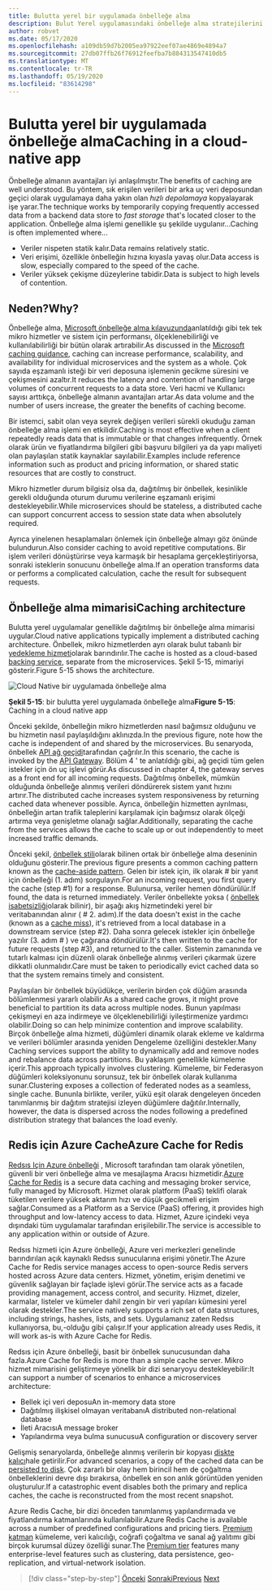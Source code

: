 ```yaml
---
title: Bulutta yerel bir uygulamada önbelleğe alma
description: Bulut Yerel uygulamasındaki önbelleğe alma stratejilerini öğrenin.
author: robvet
ms.date: 05/17/2020
ms.openlocfilehash: a109db59d7b2005ea97922eef07ae4869e4894a7
ms.sourcegitcommit: 27db07ffb26f76912feefba7b884313547410db5
ms.translationtype: MT
ms.contentlocale: tr-TR
ms.lasthandoff: 05/19/2020
ms.locfileid: "83614298"
---
```

# <a name="caching-in-a-cloud-native-app"></a><span data-ttu-id="e2926-103">Bulutta yerel bir uygulamada önbelleğe alma</span><span class="sxs-lookup"><span data-stu-id="e2926-103">Caching in a cloud-native app</span></span>

<span data-ttu-id="e2926-104">Önbelleğe almanın avantajları iyi anlaşılmıştır.</span><span class="sxs-lookup"><span data-stu-id="e2926-104">The benefits of caching are well understood.</span></span> <span data-ttu-id="e2926-105">Bu yöntem, sık erişilen verileri bir arka uç veri deposundan geçici olarak uygulamaya daha yakın olan *hızlı depolamaya* kopyalayarak işe yarar.</span><span class="sxs-lookup"><span data-stu-id="e2926-105">The technique works by temporarily copying frequently accessed data from a backend data store to *fast storage* that's located closer to the application.</span></span> <span data-ttu-id="e2926-106">Önbelleğe alma işlemi genellikle şu şekilde uygulanır...</span><span class="sxs-lookup"><span data-stu-id="e2926-106">Caching is often implemented where...</span></span>

- <span data-ttu-id="e2926-107">Veriler nispeten statik kalır.</span><span class="sxs-lookup"><span data-stu-id="e2926-107">Data remains relatively static.</span></span>
- <span data-ttu-id="e2926-108">Veri erişimi, özellikle önbelleğin hızına kıyasla yavaş olur.</span><span class="sxs-lookup"><span data-stu-id="e2926-108">Data access is slow, especially compared to the speed of the cache.</span></span>
- <span data-ttu-id="e2926-109">Veriler yüksek çekişme düzeylerine tabidir.</span><span class="sxs-lookup"><span data-stu-id="e2926-109">Data is subject to high levels of contention.</span></span>

## <a name="why"></a><span data-ttu-id="e2926-110">Neden?</span><span class="sxs-lookup"><span data-stu-id="e2926-110">Why?</span></span>

<span data-ttu-id="e2926-111">Önbelleğe alma, [Microsoft önbelleğe alma kılavuzunda](https://docs.microsoft.com/azure/architecture/best-practices/caching)anlatıldığı gibi tek tek mikro hizmetler ve sistem için performansı, ölçeklenebilirliği ve kullanılabilirliği bir bütün olarak artırabilir.</span><span class="sxs-lookup"><span data-stu-id="e2926-111">As discussed in the [Microsoft caching guidance](https://docs.microsoft.com/azure/architecture/best-practices/caching), caching can increase performance, scalability, and availability for individual microservices and the system as a whole.</span></span> <span data-ttu-id="e2926-112">Çok sayıda eşzamanlı isteği bir veri deposuna işlemenin gecikme süresini ve çekişmesini azaltır.</span><span class="sxs-lookup"><span data-stu-id="e2926-112">It reduces the latency and contention of handling large volumes of concurrent requests to a data store.</span></span> <span data-ttu-id="e2926-113">Veri hacmi ve Kullanıcı sayısı arttıkça, önbelleğe almanın avantajları artar.</span><span class="sxs-lookup"><span data-stu-id="e2926-113">As data volume and the number of users increase, the greater the benefits of caching become.</span></span>

<span data-ttu-id="e2926-114">Bir istemci, sabit olan veya seyrek değişen verileri sürekli okuduğu zaman önbelleğe alma işlemi en etkilidir.</span><span class="sxs-lookup"><span data-stu-id="e2926-114">Caching is most effective when a client repeatedly reads data that is immutable or that changes infrequently.</span></span> <span data-ttu-id="e2926-115">Örnek olarak ürün ve fiyatlandırma bilgileri gibi başvuru bilgileri ya da yapı maliyeti olan paylaşılan statik kaynaklar sayılabilir.</span><span class="sxs-lookup"><span data-stu-id="e2926-115">Examples include reference information such as product and pricing information, or shared static resources that are costly to construct.</span></span>

<span data-ttu-id="e2926-116">Mikro hizmetler durum bilgisiz olsa da, dağıtılmış bir önbellek, kesinlikle gerekli olduğunda oturum durumu verilerine eşzamanlı erişimi destekleyebilir.</span><span class="sxs-lookup"><span data-stu-id="e2926-116">While microservices should be stateless, a distributed cache can support concurrent access to session state data when absolutely required.</span></span>

<span data-ttu-id="e2926-117">Ayrıca yinelenen hesaplamaları önlemek için önbelleğe almayı göz önünde bulundurun.</span><span class="sxs-lookup"><span data-stu-id="e2926-117">Also consider caching to avoid repetitive computations.</span></span> <span data-ttu-id="e2926-118">Bir işlem verileri dönüştürirse veya karmaşık bir hesaplama gerçekleştiriyorsa, sonraki isteklerin sonucunu önbelleğe alma.</span><span class="sxs-lookup"><span data-stu-id="e2926-118">If an operation transforms data or performs a complicated calculation, cache the result for subsequent requests.</span></span>

## <a name="caching-architecture"></a><span data-ttu-id="e2926-119">Önbelleğe alma mimarisi</span><span class="sxs-lookup"><span data-stu-id="e2926-119">Caching architecture</span></span>

<span data-ttu-id="e2926-120">Bulutta yerel uygulamalar genellikle dağıtılmış bir önbelleğe alma mimarisi uygular.</span><span class="sxs-lookup"><span data-stu-id="e2926-120">Cloud native applications typically implement a distributed caching architecture.</span></span> <span data-ttu-id="e2926-121">Önbellek, mikro hizmetlerden ayrı olarak bulut tabanlı bir [yedekleme hizmeti](./definition.md#backing-services)olarak barındırılır.</span><span class="sxs-lookup"><span data-stu-id="e2926-121">The cache is hosted as a cloud-based [backing service](./definition.md#backing-services), separate from the microservices.</span></span> <span data-ttu-id="e2926-122">Şekil 5-15, mimariyi gösterir.</span><span class="sxs-lookup"><span data-stu-id="e2926-122">Figure 5-15 shows the architecture.</span></span>

![Cloud Native bir uygulamada önbelleğe alma](media/caching-in-a-cloud-native-app.png)

<span data-ttu-id="e2926-124">**Şekil 5-15**: bir bulutta yerel uygulamada önbelleğe alma</span><span class="sxs-lookup"><span data-stu-id="e2926-124">**Figure 5-15**: Caching in a cloud native app</span></span>

<span data-ttu-id="e2926-125">Önceki şekilde, önbelleğin mikro hizmetlerden nasıl bağımsız olduğunu ve bu hizmetin nasıl paylaşıldığını aklınızda.</span><span class="sxs-lookup"><span data-stu-id="e2926-125">In the previous figure, note how the cache is independent of and shared by the microservices.</span></span> <span data-ttu-id="e2926-126">Bu senaryoda, önbellek [API ağ geçidi](./front-end-communication.md)tarafından çağrılır.</span><span class="sxs-lookup"><span data-stu-id="e2926-126">In this scenario, the cache is invoked by the [API Gateway](./front-end-communication.md).</span></span> <span data-ttu-id="e2926-127">Bölüm 4 ' te anlatıldığı gibi, ağ geçidi tüm gelen istekler için ön uç işlevi görür.</span><span class="sxs-lookup"><span data-stu-id="e2926-127">As discussed in chapter 4, the gateway serves as a front end for all incoming requests.</span></span> <span data-ttu-id="e2926-128">Dağıtılmış önbellek, mümkün olduğunda önbelleğe alınmış verileri döndürerek sistem yanıt hızını artırır.</span><span class="sxs-lookup"><span data-stu-id="e2926-128">The distributed cache increases system responsiveness by returning cached data whenever possible.</span></span> <span data-ttu-id="e2926-129">Ayrıca, önbelleğin hizmetten ayrılması, önbelleğin artan trafik taleplerini karşılamak için bağımsız olarak ölçeği artırma veya genişletme olanağı sağlar.</span><span class="sxs-lookup"><span data-stu-id="e2926-129">Additionally, separating the cache from the services allows the cache to scale up or out independently to meet increased traffic demands.</span></span>

<span data-ttu-id="e2926-130">Önceki şekil, [önbellek stili](https://docs.microsoft.com/azure/architecture/patterns/cache-aside)olarak bilinen ortak bir önbelleğe alma deseninin olduğunu gösterir.</span><span class="sxs-lookup"><span data-stu-id="e2926-130">The previous figure presents a common caching pattern known as the [cache-aside pattern](https://docs.microsoft.com/azure/architecture/patterns/cache-aside).</span></span> <span data-ttu-id="e2926-131">Gelen bir istek için, ilk olarak \# bir yanıt için önbelleği (1. adım) sorgulayın.</span><span class="sxs-lookup"><span data-stu-id="e2926-131">For an incoming request, you first query the cache (step \#1) for a response.</span></span> <span data-ttu-id="e2926-132">Bulunursa, veriler hemen döndürülür.</span><span class="sxs-lookup"><span data-stu-id="e2926-132">If found, the data is returned immediately.</span></span> <span data-ttu-id="e2926-133">Veriler önbellekte yoksa ( [önbellek isabetsizliği](https://www.techopedia.com/definition/6308/cache-miss)olarak bilinir), bir aşağı akış hizmetindeki yerel bir veritabanından alınır ( \# 2. adım).</span><span class="sxs-lookup"><span data-stu-id="e2926-133">If the data doesn't exist in the cache (known as a [cache miss](https://www.techopedia.com/definition/6308/cache-miss)), it's retrieved from a local database in a downstream service (step \#2).</span></span> <span data-ttu-id="e2926-134">Daha sonra gelecek istekler için önbelleğe yazılır (3. adım \# ) ve çağırana döndürülür.</span><span class="sxs-lookup"><span data-stu-id="e2926-134">It's then written to the cache for future requests (step \#3), and returned to the caller.</span></span> <span data-ttu-id="e2926-135">Sistemin zamanında ve tutarlı kalması için düzenli olarak önbelleğe alınmış verileri çıkarmak üzere dikkatli olunmalıdır.</span><span class="sxs-lookup"><span data-stu-id="e2926-135">Care must be taken to periodically evict cached data so that the system remains timely and consistent.</span></span>

<span data-ttu-id="e2926-136">Paylaşılan bir önbellek büyüdükçe, verilerin birden çok düğüm arasında bölümlenmesi yararlı olabilir.</span><span class="sxs-lookup"><span data-stu-id="e2926-136">As a shared cache grows, it might prove beneficial to partition its data across multiple nodes.</span></span> <span data-ttu-id="e2926-137">Bunun yapılması çekişmeyi en aza indirmeye ve ölçeklenebilirliği iyileştirmenize yardımcı olabilir.</span><span class="sxs-lookup"><span data-stu-id="e2926-137">Doing so can help minimize contention and improve scalability.</span></span> <span data-ttu-id="e2926-138">Birçok önbelleğe alma hizmeti, düğümleri dinamik olarak ekleme ve kaldırma ve verileri bölümler arasında yeniden Dengeleme özelliğini destekler.</span><span class="sxs-lookup"><span data-stu-id="e2926-138">Many Caching services support the ability to dynamically add and remove nodes and rebalance data across partitions.</span></span> <span data-ttu-id="e2926-139">Bu yaklaşım genellikle kümeleme içerir.</span><span class="sxs-lookup"><span data-stu-id="e2926-139">This approach typically involves clustering.</span></span> <span data-ttu-id="e2926-140">Kümeleme, bir Federasyon düğümleri koleksiyonunu sorunsuz, tek bir önbellek olarak kullanıma sunar.</span><span class="sxs-lookup"><span data-stu-id="e2926-140">Clustering exposes a collection of federated nodes as a seamless, single cache.</span></span> <span data-ttu-id="e2926-141">Bununla birlikte, veriler, yükü eşit olarak dengeleyen önceden tanımlanmış bir dağıtım stratejisi izleyen düğümlere dağıtılır.</span><span class="sxs-lookup"><span data-stu-id="e2926-141">Internally, however, the data is dispersed across the nodes following a predefined distribution strategy that balances the load evenly.</span></span>

## <a name="azure-cache-for-redis"></a><span data-ttu-id="e2926-142">Redis için Azure Cache</span><span class="sxs-lookup"><span data-stu-id="e2926-142">Azure Cache for Redis</span></span>

<span data-ttu-id="e2926-143">[Redsıs Için Azure önbelleği](https://azure.microsoft.com/services/cache/) , Microsoft tarafından tam olarak yönetilen, güvenli bir veri önbelleğe alma ve mesajlaşma Aracısı hizmetidir.</span><span class="sxs-lookup"><span data-stu-id="e2926-143">[Azure Cache for Redis](https://azure.microsoft.com/services/cache/) is a secure data caching and messaging broker service, fully managed by Microsoft.</span></span> <span data-ttu-id="e2926-144">Hizmet olarak platform (PaaS) teklifi olarak tüketilen verilere yüksek aktarım hızı ve düşük gecikmeli erişim sağlar.</span><span class="sxs-lookup"><span data-stu-id="e2926-144">Consumed as a Platform as a Service (PaaS) offering, it provides high throughput and low-latency access to data.</span></span> <span data-ttu-id="e2926-145">Hizmet, Azure içindeki veya dışındaki tüm uygulamalar tarafından erişilebilir.</span><span class="sxs-lookup"><span data-stu-id="e2926-145">The service is accessible to any application within or outside of Azure.</span></span>

<span data-ttu-id="e2926-146">Redsıs hizmeti için Azure önbelleği, Azure veri merkezleri genelinde barındırılan açık kaynaklı Redsıs sunucularına erişimi yönetir.</span><span class="sxs-lookup"><span data-stu-id="e2926-146">The Azure Cache for Redis service manages access to open-source Redis servers hosted across Azure data centers.</span></span> <span data-ttu-id="e2926-147">Hizmet, yönetim, erişim denetimi ve güvenlik sağlayan bir façlade işlevi görür.</span><span class="sxs-lookup"><span data-stu-id="e2926-147">The service acts as a facade providing management, access control, and security.</span></span> <span data-ttu-id="e2926-148">Hizmet, dizeler, karmalar, listeler ve kümeler dahil zengin bir veri yapıları kümesini yerel olarak destekler.</span><span class="sxs-lookup"><span data-stu-id="e2926-148">The service natively supports a rich set of data structures, including strings, hashes, lists, and sets.</span></span> <span data-ttu-id="e2926-149">Uygulamanız zaten Redsıs kullanıyorsa, bu,-olduğu gibi çalışır.</span><span class="sxs-lookup"><span data-stu-id="e2926-149">If your application already uses Redis, it will work as-is with Azure Cache for Redis.</span></span>

<span data-ttu-id="e2926-150">Redsıs için Azure önbelleği, basit bir önbellek sunucusundan daha fazla.</span><span class="sxs-lookup"><span data-stu-id="e2926-150">Azure Cache for Redis is more than a simple cache server.</span></span> <span data-ttu-id="e2926-151">Mikro hizmet mimarisini geliştirmeye yönelik bir dizi senaryoyu destekleyebilir:</span><span class="sxs-lookup"><span data-stu-id="e2926-151">It can support a number of scenarios to enhance a microservices architecture:</span></span>

- <span data-ttu-id="e2926-152">Bellek içi veri deposu</span><span class="sxs-lookup"><span data-stu-id="e2926-152">An in-memory data store</span></span>
- <span data-ttu-id="e2926-153">Dağıtılmış ilişkisel olmayan veritabanı</span><span class="sxs-lookup"><span data-stu-id="e2926-153">A distributed non-relational database</span></span>
- <span data-ttu-id="e2926-154">İleti Aracısı</span><span class="sxs-lookup"><span data-stu-id="e2926-154">A message broker</span></span>
- <span data-ttu-id="e2926-155">Yapılandırma veya bulma sunucusu</span><span class="sxs-lookup"><span data-stu-id="e2926-155">A configuration or discovery server</span></span>
  
<span data-ttu-id="e2926-156">Gelişmiş senaryolarda, önbelleğe alınmış verilerin bir kopyası [diskte kalıcı](https://docs.microsoft.com/azure/azure-cache-for-redis/cache-how-to-premium-persistence)hale getirilir.</span><span class="sxs-lookup"><span data-stu-id="e2926-156">For advanced scenarios, a copy of the cached data can be [persisted to disk](https://docs.microsoft.com/azure/azure-cache-for-redis/cache-how-to-premium-persistence).</span></span> <span data-ttu-id="e2926-157">Çok zararlı bir olay hem birincil hem de çoğaltma önbelleklerini devre dışı bırakırsa, önbellek en son anlık görüntüden yeniden oluşturulur.</span><span class="sxs-lookup"><span data-stu-id="e2926-157">If a catastrophic event disables both the primary and replica caches, the cache is reconstructed from the most recent snapshot.</span></span>

<span data-ttu-id="e2926-158">Azure Redis Cache, bir dizi önceden tanımlanmış yapılandırmada ve fiyatlandırma katmanlarında kullanılabilir.</span><span class="sxs-lookup"><span data-stu-id="e2926-158">Azure Redis Cache is available across a number of predefined configurations and pricing tiers.</span></span>  <span data-ttu-id="e2926-159">[Premium katman](https://docs.microsoft.com/azure/azure-cache-for-redis/cache-premium-tier-intro) kümeleme, veri kalıcılığı, coğrafi çoğaltma ve sanal ağ yalıtımı gibi birçok kurumsal düzey özelliği sunar.</span><span class="sxs-lookup"><span data-stu-id="e2926-159">The [Premium tier](https://docs.microsoft.com/azure/azure-cache-for-redis/cache-premium-tier-intro) features many enterprise-level features such as clustering, data persistence, geo-replication, and virtual-network isolation.</span></span>

>[!div class="step-by-step"]
><span data-ttu-id="e2926-160">[Önceki](relational-vs-nosql-data.md) 
> [Sonraki](elastic-search-in-azure.md)</span><span class="sxs-lookup"><span data-stu-id="e2926-160">[Previous](relational-vs-nosql-data.md)
[Next](elastic-search-in-azure.md)</span></span>

